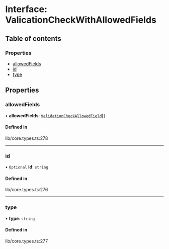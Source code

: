# Interface: ValicationCheckWithAllowedFields

## Table of contents

### Properties

- [allowedFields](../wiki/ValicationCheckWithAllowedFields#allowedfields)
- [id](../wiki/ValicationCheckWithAllowedFields#id)
- [type](../wiki/ValicationCheckWithAllowedFields#type)

## Properties

### allowedFields

• **allowedFields**: [`ValidationCheckAllowedField`](../wiki/ValidationCheckAllowedField)[]

#### Defined in

lib/core.types.ts:278

___

### id

• `Optional` **id**: `string`

#### Defined in

lib/core.types.ts:276

___

### type

• **type**: `string`

#### Defined in

lib/core.types.ts:277
